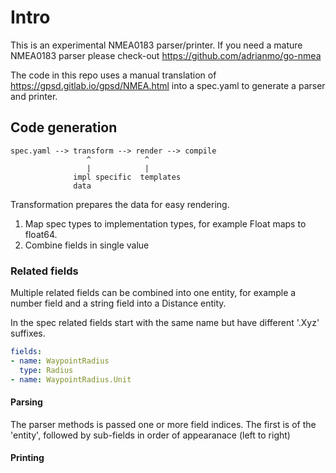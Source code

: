 # Intro
This is an experimental NMEA0183 parser/printer. 
If you need a mature NMEA0183 parser please check-out https://github.com/adrianmo/go-nmea

The code in this repo uses a manual translation of https://gpsd.gitlab.io/gpsd/NMEA.html into a spec.yaml to generate a parser and printer.


## Code generation

```
spec.yaml --> transform --> render --> compile
                 ^            ^
                 |            |
              impl specific  templates
              data
```

Transformation prepares the data for easy rendering.
1. Map spec types to implementation types, for example Float maps to float64.
2. Combine fields in single value


### Related fields

Multiple related fields can be combined into one entity, for example a number field and a string field into a Distance entity.

In the spec related fields start with the same name but have different '.Xyz' suffixes.
```yaml
fields:
- name: WaypointRadius
  type: Radius
- name: WaypointRadius.Unit
```


#### Parsing

The parser methods is passed one or more field indices. 
The first is of the 'entity', followed by sub-fields in order of appearanace (left to right)


#### Printing 


